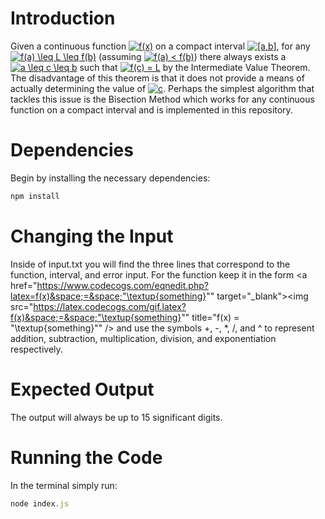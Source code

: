 # Introduction

Given a continuous function <a href="https://www.codecogs.com/eqnedit.php?latex=f(x)" target="_blank"><img src="https://latex.codecogs.com/gif.latex?f(x)" title="f(x)" /></a> on a compact interval <a href="https://www.codecogs.com/eqnedit.php?latex=[a,b]" target="_blank"><img src="https://latex.codecogs.com/gif.latex?[a,b]" title="[a,b]" /></a>, for any <a href="https://www.codecogs.com/eqnedit.php?latex=f(a)&space;\leq&space;L&space;\leq&space;f(b)" target="_blank"><img src="https://latex.codecogs.com/gif.latex?f(a)&space;\leq&space;L&space;\leq&space;f(b)" title="f(a) \leq L \leq f(b)" /></a> (assuming <a href="https://www.codecogs.com/eqnedit.php?latex=f(a)&space;<&space;f(b)" target="_blank"><img src="https://latex.codecogs.com/gif.latex?f(a)&space;<&space;f(b)" title="f(a) < f(b)" /></a>) there always exists a <a href="https://www.codecogs.com/eqnedit.php?latex=a&space;\leq&space;c&space;\leq&space;b" target="_blank"><img src="https://latex.codecogs.com/gif.latex?a&space;\leq&space;c&space;\leq&space;b" title="a \leq c \leq b" /></a> such that <a href="https://www.codecogs.com/eqnedit.php?latex=f(c)&space;=&space;L" target="_blank"><img src="https://latex.codecogs.com/gif.latex?f(c)&space;=&space;L" title="f(c) = L" /></a> by the Intermediate Value Theorem. The disadvantage of this theorem is that it does not provide a means of actually determining the value of <a href="https://www.codecogs.com/eqnedit.php?latex=c" target="_blank"><img src="https://latex.codecogs.com/gif.latex?c" title="c" /></a>. Perhaps the simplest algorithm that tackles this issue is the Bisection Method which works for any continuous function on a compact interval and is implemented in this repository. 


# Dependencies

Begin by installing the necessary dependencies:

```js
npm install
```


# Changing the Input

Inside of input.txt you will find the three lines that correspond to the function, interval, and error input. For the function keep it in the form <a href="https://www.codecogs.com/eqnedit.php?latex=f(x)&space;=&space;"\textup{something}"" target="_blank"><img src="https://latex.codecogs.com/gif.latex?f(x)&space;=&space;"\textup{something}"" title="f(x) = "\textup{something}"" /></a> and use the symbols +, -, *, /, and ^ to represent addition, subtraction, multiplication, division, and exponentiation respectively. 


# Expected Output

The output will always be up to 15 significant digits.


# Running the Code

In the terminal simply run:

```js
node index.js
```